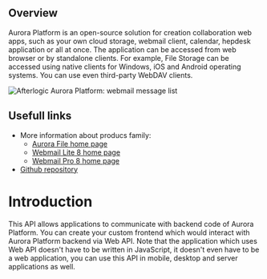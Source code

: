 ## Overview
Aurora Platform is an open-source solution for creation collaboration web apps, such as your own cloud storage, webmail client, calendar, hepdesk application or all at once. The application can be accessed from web browser or by standalone clients. For example, File Storage can be accessed using native clients for Windows, iOS and Android operating systems. You can use even third-party WebDAV clients.

![Afterlogic Aurora Platform: webmail message list](https://afterlogic.org/images/products/aurora-files/aurora-files-folder-list.png)

## Usefull links
- More information about producs family: 
    - [Aurora File home page](https://afterlogic.org/aurora-files)
	- [Webmail Lite 8 home page](https://afterlogic.org/aurora-files)
	- [Webmail Pro 8 home page](https://afterlogic.org/aurora-files)
- [Github repository](https://github.com/afterlogic/aurora-platform)

# Introduction
This API allows applications to communicate with backend code of Aurora Platform. You can create your custom frontend which would interact with Aurora Platform backend via Web API. Note that the application which uses Web API doesn't have to be written in JavaScript, it doesn't even have to be a web application, you can use this API in mobile, desktop and server applications as well.

